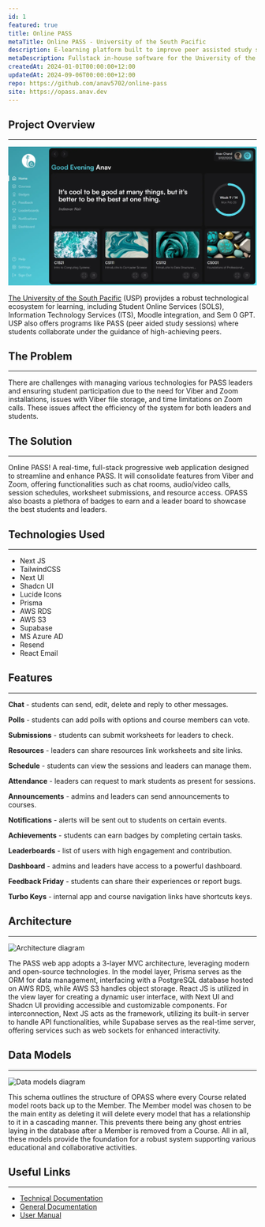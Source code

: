 ```yaml
---
id: 1
featured: true
title: Online PASS
metaTitle: Online PASS - University of the South Pacific
description: E-learning platform built to improve peer assisted study sessions at USP.
metaDescription: Fullstack in-house software for the University of the South Pacific built using Next JS, TailwindCSS, Prisma, AWS RDS, AWS S3 and Supabase with the frontend and backend hosted on Render.
createdAt: 2024-01-01T00:00:00+12:00
updatedAt: 2024-09-06T00:00:00+12:00
repo: https://github.com/anav5702/online-pass
site: https://opass.anav.dev
---
```


## Project Overview

---

[![Online PASS Demo](./images/online-pass-demo.webp)](https://opass.anav.dev)

[The University of the South Pacific](https://usp.ac.fj) (USP) provijdes a robust technological ecosystem for learning, including Student Online Services (SOLS), Information Technology Services (ITS), Moodle integration, and Sem 0 GPT. USP also offers programs like PASS (peer aided study sessions) where students collaborate under the guidance of high-achieving peers.

## The Problem

---

There are challenges with managing various technologies for PASS leaders and ensuring student participation due to the need for Viber and Zoom installations, issues with Viber file storage, and time limitations on Zoom calls. These issues affect the efficiency of the system for both leaders and students.

## The Solution

---

Online PASS! A real-time, full-stack progressive web application designed to streamline and enhance PASS. It will consolidate features from Viber and Zoom, offering functionalities such as chat rooms, audio/video calls, session schedules, worksheet submissions, and resource access. OPASS also boasts a plethora of badges to earn and a leader board to showcase the best students and leaders.

## Technologies Used

---

-   Next JS
-   TailwindCSS
-   Next UI
-   Shadcn UI
-   Lucide Icons
-   Prisma
-   AWS RDS
-   AWS S3
-   Supabase
-   MS Azure AD
-   Resend
-   React Email

## Features

---

**Chat** - students can send, edit, delete and reply to other messages.

**Polls** - students can add polls with options and course members can vote.

**Submissions** - students can submit worksheets for leaders to check.

**Resources** - leaders can share resources link worksheets and site links.

**Schedule** - students can view the sessions and leaders can manage them.

**Attendance** - leaders can request to mark students as present for sessions.

**Announcements** - admins and leaders can send announcements to courses.

**Notifications** - alerts will be sent out to students on certain events.

**Achievements** - students can earn badges by completing certain tasks.

**Leaderboards** - list of users with high engagement and contribution.

**Dashboard** - admins and leaders have access to a powerful dashboard.

**Feedback Friday** - students can share their experiences or report bugs.

**Turbo Keys** - internal app and course navigation links have shortcuts keys.

## Architecture

---

![Architecture diagram](./images/online-pass-architecture.webp)

The PASS web app adopts a 3-layer MVC architecture, leveraging modern and open-source technologies. In the model layer, Prisma serves as the ORM for data management, interfacing with a PostgreSQL database hosted on AWS RDS, while AWS S3 handles object storage. React JS is utilized in the view layer for creating a dynamic user interface, with Next UI and Shadcn UI providing accessible and customizable components. For interconnection, Next JS acts as the framework, utilizing its built-in server to handle API functionalities, while Supabase serves as the real-time server, offering services such as web sockets for enhanced interactivity.

## Data Models

---

![Data models diagram](./images/online-pass-data-models.webp)

This schema outlines the structure of OPASS where every Course related model roots back up to the Member. The Member model was chosen to be the main entity as deleting it will delete every model that has a relationship to it in a cascading manner. This prevents there being any ghost entries laying in the database after a Member is removed from a Course. All in all, these models provide the foundation for a robust system supporting various educational and collaborative activities.

## Useful Links

---

-   [Technical Documentation](https://drive.google.com/drive/folders/1XW6U5settBGV54-f01Ec4AwTMIZdd1CF?usp=sharing)
-   [General Documentation](https://usp-online-pass.onrender.com/geenral-docs)
-   [User Manual](https://usp-online-pass.onrender.com/user-manual)
